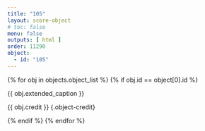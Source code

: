 ```yaml
---
title: "105"
layout: score-object
# toc: false
menu: false
outputs: [ html ]
order: 11290
object:
  - id: "105"
---
```


{% for obj in objects.object_list %}
{% if obj.id == object[0].id %}

{{ obj.extended_caption }}

{{ obj.credit }} {.object-credit}

{% endif %}
{% endfor %}
